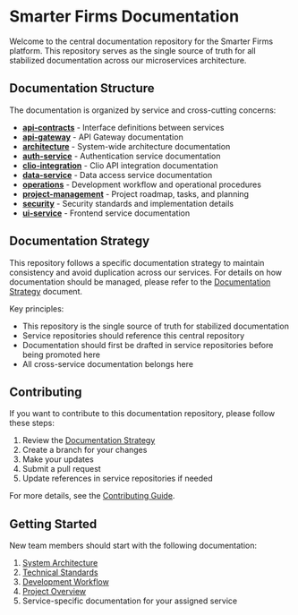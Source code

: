# Smarter Firms Documentation

Welcome to the central documentation repository for the Smarter Firms platform. This repository serves as the single source of truth for all stabilized documentation across our microservices architecture.

## Documentation Structure

The documentation is organized by service and cross-cutting concerns:

- **[api-contracts](./api-contracts/)** - Interface definitions between services
- **[api-gateway](./api-gateway/)** - API Gateway documentation
- **[architecture](./architecture/)** - System-wide architecture documentation
- **[auth-service](./auth-service/)** - Authentication service documentation
- **[clio-integration](./clio-integration/)** - Clio API integration documentation
- **[data-service](./data-service/)** - Data access service documentation
- **[operations](./operations/)** - Development workflow and operational procedures
- **[project-management](./project-management/)** - Project roadmap, tasks, and planning
- **[security](./security/)** - Security standards and implementation details
- **[ui-service](./ui-service/)** - Frontend service documentation

## Documentation Strategy

This repository follows a specific documentation strategy to maintain consistency and avoid duplication across our services. For details on how documentation should be managed, please refer to the [Documentation Strategy](./DOCUMENTATION-STRATEGY.md) document.

Key principles:
- This repository is the single source of truth for stabilized documentation
- Service repositories should reference this central repository
- Documentation should first be drafted in service repositories before being promoted here
- All cross-service documentation belongs here

## Contributing

If you want to contribute to this documentation repository, please follow these steps:

1. Review the [Documentation Strategy](./DOCUMENTATION-STRATEGY.md)
2. Create a branch for your changes
3. Make your updates
4. Submit a pull request
5. Update references in service repositories if needed

For more details, see the [Contributing Guide](./CONTRIBUTING.md).

## Getting Started

New team members should start with the following documentation:

1. [System Architecture](./architecture/System-Architecture.md)
2. [Technical Standards](./architecture/Technical-Standards.md)
3. [Development Workflow](./operations/Development-Workflow.md)
4. [Project Overview](./project-management/Project-Overview.md)
5. Service-specific documentation for your assigned service
